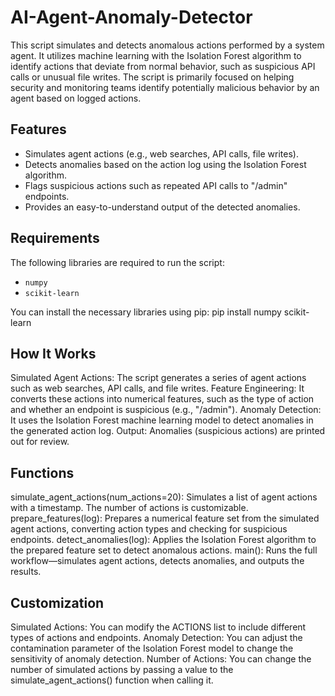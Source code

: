 # AI-Agent-Anomaly-Detector
This script simulates and detects anomalous actions performed by a system agent. It utilizes machine learning with the Isolation Forest algorithm to identify actions that deviate from normal behavior, such as suspicious API calls or unusual file writes. The script is primarily focused on helping security and monitoring teams identify potentially malicious behavior by an agent based on logged actions.

## Features

- Simulates agent actions (e.g., web searches, API calls, file writes).
- Detects anomalies based on the action log using the Isolation Forest algorithm.
- Flags suspicious actions such as repeated API calls to "/admin" endpoints.
- Provides an easy-to-understand output of the detected anomalies.

## Requirements

The following libraries are required to run the script:

- `numpy`
- `scikit-learn`

You can install the necessary libraries using pip:
pip install numpy scikit-learn

## How It Works
Simulated Agent Actions: The script generates a series of agent actions such as web searches, API calls, and file writes.
Feature Engineering: It converts these actions into numerical features, such as the type of action and whether an endpoint is suspicious (e.g., "/admin").
Anomaly Detection: It uses the Isolation Forest machine learning model to detect anomalies in the generated action log.
Output: Anomalies (suspicious actions) are printed out for review.

## Functions
simulate_agent_actions(num_actions=20): Simulates a list of agent actions with a timestamp. The number of actions is customizable.
prepare_features(log): Prepares a numerical feature set from the simulated agent actions, converting action types and checking for suspicious endpoints.
detect_anomalies(log): Applies the Isolation Forest algorithm to the prepared feature set to detect anomalous actions.
main(): Runs the full workflow—simulates agent actions, detects anomalies, and outputs the results.

## Customization
Simulated Actions: You can modify the ACTIONS list to include different types of actions and endpoints.
Anomaly Detection: You can adjust the contamination parameter of the Isolation Forest model to change the sensitivity of anomaly detection.
Number of Actions: You can change the number of simulated actions by passing a value to the simulate_agent_actions() function when calling it.
